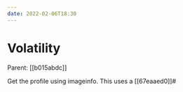 ```yaml
---
date: 2022-02-06T18:30
---
```


# Volatility
Parent: [[b015abdc]]

Get the profile using imageinfo. This uses a [[67eaaed0]]#
